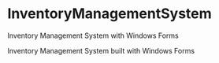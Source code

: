 # InventoryManagementSystem
Inventory Management System with Windows Forms

Inventory Management System built with Windows Forms

